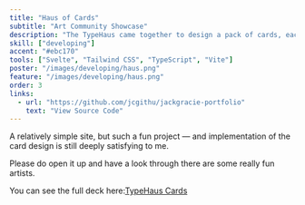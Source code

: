 ```yaml
---
title: "Haus of Cards"
subtitle: "Art Community Showcase"
description: "The TypeHaus came together to design a pack of cards, each one with a unique style"
skill: ["developing"]
accent: "#ebc170"
tools: ["Svelte", "Tailwind CSS", "TypeScript", "Vite"]
poster: "/images/developing/haus.png"
feature: "/images/developing/haus.png"
order: 3
links:
  - url: "https://github.com/jcgithu/jackgracie-portfolio"
    text: "View Source Code"
---
```


A relatively simple site, but such a fun project — and implementation of the card design is still deeply satisfying to me.

Please do open it up and have a look through there are some really fun artists.

You can see the full deck here:[TypeHaus Cards](https://hausofcards.netlify.app/)
